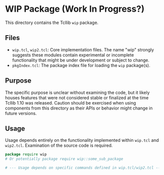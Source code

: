 # WIP Package (Work In Progress?)

This directory contains the Tcllib `wip` package.

## Files

*   `wip.tcl`, `wip2.tcl`: Core implementation files. The name "wip" strongly suggests these modules contain experimental or incomplete functionality that might be under development or subject to change.
*   `pkgIndex.tcl`: The package index file for loading the `wip` package(s).

## Purpose

The specific purpose is unclear without examining the code, but it likely houses features that were not considered stable or finalized at the time Tcllib 1.10 was released. Caution should be exercised when using components from this directory as their APIs or behavior might change in future versions.

## Usage

Usage depends entirely on the functionality implemented within `wip.tcl` and `wip2.tcl`. Examination of the source code is required.

```tcl
package require wip
# Or potentially package require wip::some_sub_package

# --- Usage depends on specific commands defined in wip.tcl/wip2.tcl --- 
``` 
